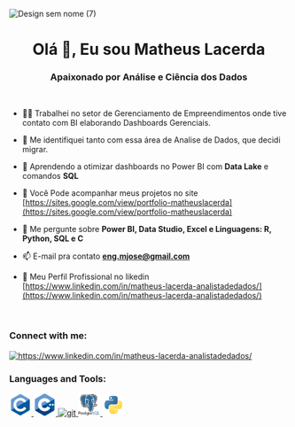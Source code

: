 ![Design sem nome (7)](https://user-images.githubusercontent.com/110049399/181132839-3909619c-2a9a-465d-aa72-486849466487.png)
<h1 align="center">Olá 👋, Eu sou Matheus Lacerda</h1>
<h3 align="center">Apaixonado por Análise e Ciência dos Dados</h3>
<br />

- 👨‍💻 Trabalhei no setor de Gerenciamento de Empreendimentos onde tive contato com BI elaborando Dashboards Gerenciais.

- 💞️ Me identifiquei tanto com essa área de Analise de Dados, que decidi migrar.

- 🌱 Aprendendo a otimizar dashboards no Power BI com **Data Lake** e comandos **SQL**

- 📝 Você Pode acompanhar meus projetos no site [https://sites.google.com/view/portfolio-matheuslacerda](https://sites.google.com/view/portfolio-matheuslacerda)

- 💬 Me pergunte sobre **Power BI, Data Studio, Excel e Linguagens: R, Python, SQL e C**

- 📫 E-mail pra contato **eng.mjose@gmail.com**

- 📄 Meu Perfil Profissional no likedin [https://www.linkedin.com/in/matheus-lacerda-analistadedados/](https://www.linkedin.com/in/matheus-lacerda-analistadedados/)
<br />
<h3 align="left">Connect with me:</h3>
<p align="left">
<a href="https://linkedin.com/in/https://www.linkedin.com/in/matheus-lacerda-analistadedados/" target="blank"><img align="center" src="https://raw.githubusercontent.com/rahuldkjain/github-profile-readme-generator/master/src/images/icons/Social/linked-in-alt.svg" alt="https://www.linkedin.com/in/matheus-lacerda-analistadedados/" height="30" width="40" /></a>
</p>

<h3 align="left">Languages and Tools:</h3>
<p align="left"> <a href="https://www.cprogramming.com/" target="_blank" rel="noreferrer"> <img src="https://raw.githubusercontent.com/devicons/devicon/master/icons/c/c-original.svg" alt="c" width="40" height="40"/> </a> <a href="https://www.w3schools.com/cpp/" target="_blank" rel="noreferrer"> <img src="https://raw.githubusercontent.com/devicons/devicon/master/icons/cplusplus/cplusplus-original.svg" alt="cplusplus" width="40" height="40"/> </a> <a href="https://git-scm.com/" target="_blank" rel="noreferrer"> <img src="https://www.vectorlogo.zone/logos/git-scm/git-scm-icon.svg" alt="git" width="40" height="40"/> </a> <a href="https://www.postgresql.org" target="_blank" rel="noreferrer"> <img src="https://raw.githubusercontent.com/devicons/devicon/master/icons/postgresql/postgresql-original-wordmark.svg" alt="postgresql" width="40" height="40"/> </a> <a href="https://www.python.org" target="_blank" rel="noreferrer"> <img src="https://raw.githubusercontent.com/devicons/devicon/master/icons/python/python-original.svg" alt="python" width="40" height="40"/> </a> </p>





<!---
- 👋 Hi, I’m @matheus-analistadedados
- 👀 I’m interested in ...
- 🌱 I’m currently learning ...
- 💞️ I’m looking to collaborate on ...
- 📫 How to reach me ...

matheus-analistadedados/matheus-analistadedados is a ✨ special ✨ repository because its `README.md` (this file) appears on your GitHub profile.
You can click the Preview link to take a look at your changes.
--->


